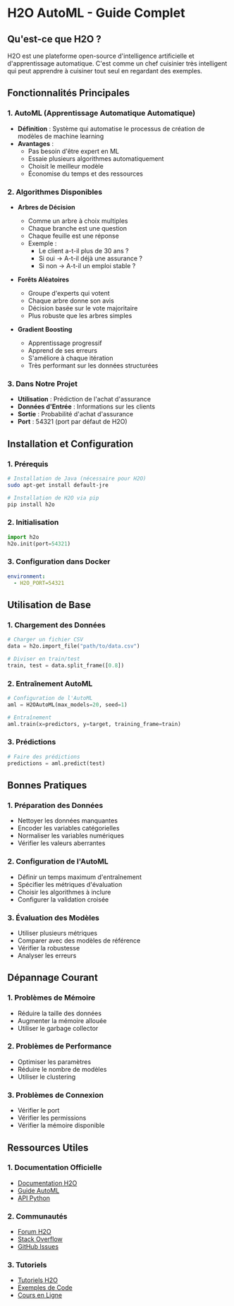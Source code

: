 # H2O AutoML - Guide Complet

## Qu'est-ce que H2O ?
H2O est une plateforme open-source d'intelligence artificielle et d'apprentissage automatique. C'est comme un chef cuisinier très intelligent qui peut apprendre à cuisiner tout seul en regardant des exemples.

## Fonctionnalités Principales

### 1. AutoML (Apprentissage Automatique Automatique)
- **Définition** : Système qui automatise le processus de création de modèles de machine learning
- **Avantages** :
  * Pas besoin d'être expert en ML
  * Essaie plusieurs algorithmes automatiquement
  * Choisit le meilleur modèle
  * Économise du temps et des ressources

### 2. Algorithmes Disponibles
- **Arbres de Décision**
  * Comme un arbre à choix multiples
  * Chaque branche est une question
  * Chaque feuille est une réponse
  * Exemple : 
    - Le client a-t-il plus de 30 ans ?
    - Si oui → A-t-il déjà une assurance ?
    - Si non → A-t-il un emploi stable ?

- **Forêts Aléatoires**
  * Groupe d'experts qui votent
  * Chaque arbre donne son avis
  * Décision basée sur le vote majoritaire
  * Plus robuste que les arbres simples

- **Gradient Boosting**
  * Apprentissage progressif
  * Apprend de ses erreurs
  * S'améliore à chaque itération
  * Très performant sur les données structurées

### 3. Dans Notre Projet
- **Utilisation** : Prédiction de l'achat d'assurance
- **Données d'Entrée** : Informations sur les clients
- **Sortie** : Probabilité d'achat d'assurance
- **Port** : 54321 (port par défaut de H2O)

## Installation et Configuration

### 1. Prérequis
```bash
# Installation de Java (nécessaire pour H2O)
sudo apt-get install default-jre

# Installation de H2O via pip
pip install h2o
```

### 2. Initialisation
```python
import h2o
h2o.init(port=54321)
```

### 3. Configuration dans Docker
```yaml
environment:
  - H2O_PORT=54321
```

## Utilisation de Base

### 1. Chargement des Données
```python
# Charger un fichier CSV
data = h2o.import_file("path/to/data.csv")

# Diviser en train/test
train, test = data.split_frame([0.8])
```

### 2. Entraînement AutoML
```python
# Configuration de l'AutoML
aml = H2OAutoML(max_models=20, seed=1)

# Entraînement
aml.train(x=predictors, y=target, training_frame=train)
```

### 3. Prédictions
```python
# Faire des prédictions
predictions = aml.predict(test)
```

## Bonnes Pratiques

### 1. Préparation des Données
- Nettoyer les données manquantes
- Encoder les variables catégorielles
- Normaliser les variables numériques
- Vérifier les valeurs aberrantes

### 2. Configuration de l'AutoML
- Définir un temps maximum d'entraînement
- Spécifier les métriques d'évaluation
- Choisir les algorithmes à inclure
- Configurer la validation croisée

### 3. Évaluation des Modèles
- Utiliser plusieurs métriques
- Comparer avec des modèles de référence
- Vérifier la robustesse
- Analyser les erreurs

## Dépannage Courant

### 1. Problèmes de Mémoire
- Réduire la taille des données
- Augmenter la mémoire allouée
- Utiliser le garbage collector

### 2. Problèmes de Performance
- Optimiser les paramètres
- Réduire le nombre de modèles
- Utiliser le clustering

### 3. Problèmes de Connexion
- Vérifier le port
- Vérifier les permissions
- Vérifier la mémoire disponible

## Ressources Utiles

### 1. Documentation Officielle
- [Documentation H2O](https://docs.h2o.ai/)
- [Guide AutoML](https://docs.h2o.ai/h2o/latest-stable/h2o-docs/automl.html)
- [API Python](https://docs.h2o.ai/h2o/latest-stable/h2o-py/docs/index.html)

### 2. Communautés
- [Forum H2O](https://groups.google.com/forum/#!forum/h2ostream)
- [Stack Overflow](https://stackoverflow.com/questions/tagged/h2o)
- [GitHub Issues](https://github.com/h2oai/h2o-3/issues)

### 3. Tutoriels
- [Tutoriels H2O](https://www.h2o.ai/tutorials/)
- [Exemples de Code](https://github.com/h2oai/h2o-3/tree/master/h2o-py/demos)
- [Cours en Ligne](https://www.h2o.ai/training/) 